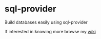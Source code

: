 # sql-provider
Build databases easily using sql-provider

If interested in knowing more browse my <a href="https://github.com/simaodiazz/sql-provider/wiki">wiki</a>
